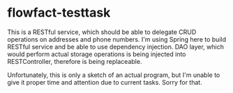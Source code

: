 # flowfact-testtask

This is a RESTful service, which should be able to delegate CRUD operations on addresses and phone numbers.
I'm using Spring here to build RESTful service and be able to use dependency injection. 
DAO layer, which would perform actual storage operations is being injected into RESTController, therefore is being replaceable.

Unfortunately, this is only a sketch of an actual program, but I'm unable to give it proper time and attention due to current tasks. Sorry for that.
